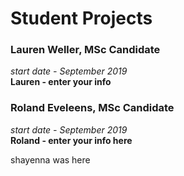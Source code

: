 # Student Projects

### Lauren Weller, MSc Candidate
*start date - September 2019*  
**Lauren - enter your info**

### Roland Eveleens, MSc Candidate
*start date - September 2019*  
**Roland - enter your info here**

shayenna was here
